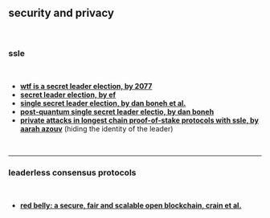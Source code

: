## security and privacy

<br>

### ssle

<br>

* **[wtf is a secret leader election, by 2077](https://etherpedia.2077.xyz/posts/wtf-is-secret-leader-election/)**
* **[secret leader election, by ef](https://ethereum.org/en/roadmap/secret-leader-election/)**
* **[single secret leader election, by dan boneh et al.](https://eprint.iacr.org/2020/025.pdf)**
* **[post-quantum single secret leader electio, by dan boneh](https://www.youtube.com/watch?v=8caTi0JNGYA)**
* **[private attacks in longest chain proof-of-stake protocols with ssle, by aarah azouv](https://arxiv.org/pdf/2109.07440)** (hiding the identity of the leader)

<br>

---

### leaderless consensus protocols

<br>

* **[red belly: a secure, fair and scalable open blockchain, crain et al.](https://cognizium.io/uploads/resources/Red%20Belly-A%20secure,%20fair%20and%20scalable%20open%20blockchain%20-%20Tyler%20Crain,%20Christopher%20Natoli,%20Vincent%20Gramoli%20-%202021%20-%20paper.pdf)**
